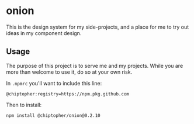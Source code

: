 # onion

This is the design system for my side-projects, and a place for me to try out ideas in my component design.

## Usage

The purpose of this project is to serve me and my projects. While you are more than welcome to use it, do so at your own risk.

In `.npmrc` you'll want to include this line:

```
@chiptopher:registry=https://npm.pkg.github.com
```

Then to install:

```bash
npm install @chiptopher/onion@0.2.10
```
